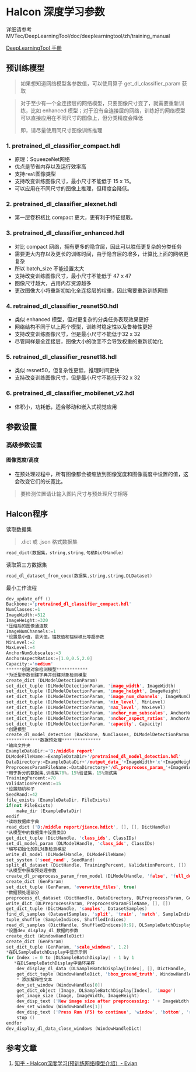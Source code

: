 # Halcon 深度学习参数

详细请参考
 MVTec/DeepLearningTool/doc/deeplearningtool/zh/training_manual  

 [DeepLearningTool 手册](../../../../app/MVTec/DeepLearningTool/doc/deeplearningtool/zh/training_manual/general_train.html)

## 预训练模型

>如果想知道网络模型各参数值，可以使用算子 get_dl_classifier_param 获取

>对于至少有一个全连接层的网络模型，只要图像尺寸变了，就需要重新训练，比如 enhanced 模型；对于没有全连接层的网络，训练好的网络模型可以直接应用在不同尺寸的图像上，但分类精度会降低  
>
>即，请尽量使用同尺寸图像训练推理

### 1. pretrained_dl_classifier_compact.hdl

- 原理：SqueezeNet网络  
- 优点是节省内存以及运行效率高
- 支持``real``图像类型
- 支持改变训练图像尺寸，最小尺寸不能低于 15 x 15。
- 可以应用在不同尺寸的图像上推理，但精度会降低。

### 2. pretrained_dl_classifier_alexnet.hdl

- 第一层卷积核比 compact 更大，更有利于特征提取。

### 3. pretrained_dl_classifier_enhanced.hdl

- 对比 compact 网络，拥有更多的隐含层，因此可以胜任更复杂的分类任务
- 需要更大内存以及更长的训练时间，由于隐含层的增多，计算比上面的网络更复杂
- 所以 batch_size 不能设置太大
- 支持改变训练图像尺寸，最小尺寸不能低于 47 x 47
- 图像尺寸越大，占用内存资源越多
- 更改图像大小将重新初始化全连接层的权重，因此需要重新训练网络
  
### 4. retrained_dl_classifier_resnet50.hdl

- 类似 enhanced 模型，但对更复杂的分类任务表现效果更好
- 网络结构不同于以上两个模型，训练时稳定性以及鲁棒性更好
- 支持改变训练图像尺寸，但是最小尺寸不能低于32 x 32
- 尽管同样是全连接层，图像大小的改变不会导致权重的重新初始化

### 5. retrained_dl_classifier_resnet18.hdl

- 类似 resnet50，但复杂性更低，推理时间更快
- 支持改变训练图像尺寸，但是最小尺寸不能低于32 x 32

### 6. pretrained_dl_classifier_mobilenet_v2.hdl

- 体积小，功耗低，适合移动和嵌入式视觉应用

## 参数设置

### 高级参数设置

#### 图像宽度/高度

- 在预处理过程中，所有图像都会被缩放到图像宽度和图像高度中设置的值，这会改变它们的长宽比。
>
>要检测位置请让输入图片尺寸与预处理尺寸相等

## Halcon程序

读取数据集
>.dict 或 .json 格式数据集

```C++
read_dict(数据集，string,string,句柄DictHandle)
```

读取第三方数据集

```C++
read_dl_dataset_from_coco(数据集,string,string,DLDataset)
```

最小工作流程
```c++
dev_update_off ()
Backbone:='pretrained_dl_classifier_compact.hdl'
NumClasses:=1
ImageWidth:=512
ImageHeight:=320
*压缩后的图像通道数
ImageNumChannels:=1
*设置最小值，最大值，锚数值和锚纵横比等超参数
MinLevel:=2
MaxLevel:=4
AnchorNumSubscales:=3
AnchorAspectRatios:=[1.0,0.5,2.0]
Capacity:='medium'
******创建对象检测模型************
*为泛型参数创建字典并创建对象检测模型
create_dict (DLModelDetectionParam)
set_dict_tuple (DLModelDetectionParam, 'image_width', ImageWidth)
set_dict_tuple (DLModelDetectionParam, 'image_height', ImageHeight)
set_dict_tuple (DLModelDetectionParam, 'image_num_channels', ImageNumChannels)
set_dict_tuple (DLModelDetectionParam, 'min_level', MinLevel)
set_dict_tuple (DLModelDetectionParam, 'max_level', MaxLevel)
set_dict_tuple (DLModelDetectionParam, 'anchor_num_subscales', AnchorNumSubscales)
set_dict_tuple (DLModelDetectionParam, 'anchor_aspect_ratios', AnchorAspectRatios)
set_dict_tuple (DLModelDetectionParam, 'capacity', Capacity)
*创建模型
create_dl_model_detection (Backbone, NumClasses, DLModelDetectionParam, DLModelHandle)
*************数据预处理***************
*输出文件夹
ExampleDataDir:='D:/middle report'
DLModeFileName:=ExampleDataDir+'/pretrained_dl_model_detection.hdl'
DataDirectory:=ExampleDataDir+'/output_data_'+ImageWidth+'x'+ImageHeight
PreprocessParamFileName:=DataDirectory+'/dl_preprocess_param_'+ImageWidth+'x'+ImageHeight+'.hdict'
*用于拆分的数据集,训练集70%，15%验证集，15%测试集
TrainingPercent:=70
ValidationPercent:=15
*设置随机种子
SeedRand:=42
file_exists (ExampleDataDir, FileExists)
if(not FileExists)
    make_dir (ExampleDataDir)
endif
*读取数据库字典
read_dict ('D:/middle report/jiance.hdict', [], [], DictHandle)
*从模型中的数据集中设置类ID
get_dict_tuple (DictHandle, 'class_ids', ClassIDs)
set_dl_model_param (DLModelHandle, 'class_ids', ClassIDs)
*编写初始化的DL对象检测模型 
write_dl_model (DLModelHandle, DLModeFileName)
set_system ('seed_rand', SeedRand)
split_dl_dataset (DictHandle, TrainingPercent, ValidationPercent, [])
*从模型中获取预处理参数
create_dl_preprocess_param_from_model (DLModelHandle, 'false', 'full_domain', [], [], [], DLPreprocessParam)
create_dict (GenParam)
set_dict_tuple (GenParam, 'overwrite_files', true)
*数据预处理部分
preprocess_dl_dataset (DictHandle, DataDirectory, DLPreprocessParam, GenParam, DLDatasetFileName)
write_dict (DLPreprocessParam, PreprocessParamFileName, [], [])
get_dict_tuple (DictHandle, 'samples', DatasetSamples)
find_dl_samples (DatasetSamples, 'split', 'train', 'match', SampleIndices)
tuple_shuffle (SampleIndices, ShuffledIndices)
read_dl_samples (DictHandle, ShuffledIndices[0:9], DLSampleBatchDisplay)
*设置dev_display_dl_数据的参数
create_dict (WindowHandleDict)
create_dict (GenParam)
set_dict_tuple (GenParam, 'scale_windows', 1.2)
*在DLSampleBatchDisplay中显示示例
for Index := 0 to |DLSampleBatchDisplay| - 1 by 1
   *在DLSampleBatchDisplay中循环采样
    dev_display_dl_data (DLSampleBatchDisplay[Index], [], DictHandle, 'bbox_ground_truth', GenParam, WindowHandleDict)
    get_dict_tuple (WindowHandleDict, 'bbox_ground_truth', WindowHandles)
    * 添加解释性文本
    dev_set_window (WindowHandles[0])
    get_dict_object (Image, DLSampleBatchDisplay[Index], 'image')
    get_image_size (Image, ImageWidth, ImageHeight)
    dev_disp_text ('New image size after preprocessing: ' + ImageWidth + ' x ' + ImageHeight, 'window', 'bottom', 'right', 'black', [], [])
    dev_set_window (WindowHandles[1])
    dev_disp_text ('Press Run (F5) to continue', 'window', 'bottom', 'right', 'black', [], [])
    stop ()
endfor
dev_display_dl_data_close_windows (WindowHandleDict)

```

## 参考文章

1. [知乎 - Halcon深度学习(预训练网络模型介绍）- Evian​](https://zhuanlan.zhihu.com/p/432956443)
